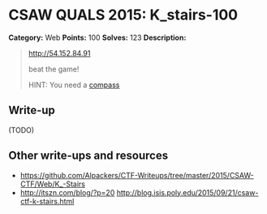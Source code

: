 # CSAW QUALS 2015: K_stairs-100

**Category:** Web
**Points:** 100
**Solves:** 123
**Description:**

> http://54.152.84.91
>
> beat the game!
>
> HINT: You need a [compass](http://zelda.wikia.com/wiki/Compass)


## Write-up

(TODO)

## Other write-ups and resources

* <https://github.com/Alpackers/CTF-Writeups/tree/master/2015/CSAW-CTF/Web/K_-Stairs>
* <http://itszn.com/blog/?p=20>
 <http://blog.isis.poly.edu/2015/09/21/csaw-ctf-k-stairs.html>
